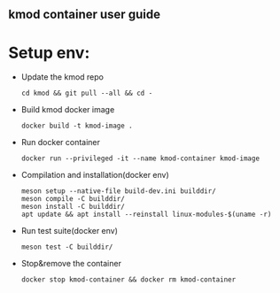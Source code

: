 ## kmod container user guide

Setup env:
==========

- Update the kmod repo

    ```
    cd kmod && git pull --all && cd -
    ```

- Build kmod docker image

    ```
    docker build -t kmod-image .
    ```

- Run docker container
    
    ```
    docker run --privileged -it --name kmod-container kmod-image
    ```

- Compilation and installation(docker env)

    ```
    meson setup --native-file build-dev.ini builddir/
    meson compile -C builddir/
    meson install -C builddir/
    apt update && apt install --reinstall linux-modules-$(uname -r)
    ```

- Run test suite(docker env)

    ```
    meson test -C builddir/
    ```

- Stop&remove the container

    ```
    docker stop kmod-container && docker rm kmod-container
    ```
